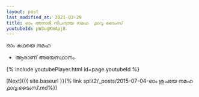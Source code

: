 ```yaml
---
layout: post
last_modified_at: 2021-03-29
title: ഓം അനാദി നിധനായ നമഹ  ൧൦൮ ടൈംസ്
youtubeId: pW3ugKmApj8
---
```

 
 
 ഓം കഥയെ നമഹ 
 
 -  ആരാണ് അഭയസ്ഥാനം 
 
  
 
  
 
 
 
 
 
 


{% include youtubePlayer.html id=page.youtubeId %}
 
[Next]({{ site.baseurl }}{% link  split2/_posts/2015-07-04-ഓം ശുചയേ നമഹ ൧൦൮ ടൈംസ്.md%})
 
